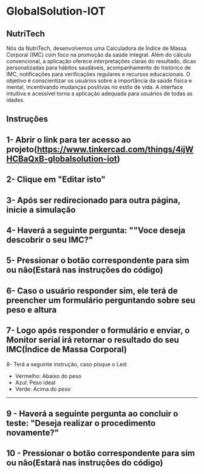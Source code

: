 # GlobalSolution-IOT

## NutriTech

Nós da NutriTech, desenvolvemos uma Calculadora de Índice de Massa Corporal (IMC) com foco na promoção da saúde integral. Além do cálculo convencional, a aplicação oferece interpretações claras do resultado, dicas personalizadas para hábitos saudáveis, acompanhamento do histórico de IMC, notificações para verificações regulares e recursos educacionais. O objetivo é conscientizar os usuários sobre a importância da saúde física e mental, incentivando mudanças positivas no estilo de vida. A interface intuitiva e acessível torna a aplicação adequada para usuários de todas as idades.

## Instruções

1- Abrir o link para ter acesso ao projeto(https://www.tinkercad.com/things/4ijWHCBaQxB-globalsolution-iot)
---
2- Clique em "Editar isto"
---
3- Após ser redirecionado para outra página, inicie a simulação
---
4- Haverá a seguinte pergunta: ""Voce deseja descobrir o seu IMC?"
---
5- Pressionar o botão correspondente para sim ou não(Estará nas instruções do código)
---
6- Caso o usuário responder sim, ele terá de preencher um formulário perguntando sobre seu peso e altura
---
7- Logo após responder o formulário e enviar, o Monitor serial irá retornar o resultado do seu IMC(Índice de Massa Corporal)
---
8- Terá a seguinte instrução, caso pisque o Led:
- Vermelho: Abaixo do peso
- Azul: Peso ideal
- Verde: Acima do peso
---
9 - Haverá a seguinte pergunta ao concluir o teste: "Deseja realizar o procedimento novamente?"
---
10 - Pressionar o botão correspondente para sim ou não(Estará nas instruções do código)
---
